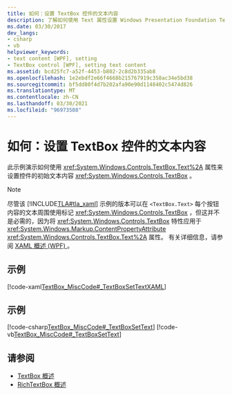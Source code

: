 ```yaml
---
title: 如何：设置 TextBox 控件的文本内容
description: 了解如何使用 Text 属性设置 Windows Presentation Foundation TextBox 控件的初始文本内容。
ms.date: 03/30/2017
dev_langs:
- csharp
- vb
helpviewer_keywords:
- text content [WPF], setting
- TextBox control [WPF], setting text content
ms.assetid: bcd25fc7-a52f-4453-b802-2c8d2b335ab8
ms.openlocfilehash: 1e2ebdf2e66f4668b215767919c358ac34e5bd38
ms.sourcegitcommit: bf5dd80f4d7b202afa90e90d1148402c5474d826
ms.translationtype: MT
ms.contentlocale: zh-CN
ms.lasthandoff: 03/30/2021
ms.locfileid: "96973588"
---
```

# <a name="how-to-set-the-text-content-of-a-textbox-control"></a>如何：设置 TextBox 控件的文本内容

此示例演示如何使用 <xref:System.Windows.Controls.TextBox.Text%2A> 属性来设置控件的初始文本内容 <xref:System.Windows.Controls.TextBox> 。

> [!NOTE]
> 尽管该 [!INCLUDE[TLA#tla_xaml](../../../includes/tlasharptla-xaml-md.md)] 示例的版本可以在 `<TextBox.Text>` 每个按钮内容的文本周围使用标记 <xref:System.Windows.Controls.TextBox> ，但这并不是必需的，因为将 <xref:System.Windows.Controls.TextBox> 特性应用于 <xref:System.Windows.Markup.ContentPropertyAttribute> <xref:System.Windows.Controls.TextBox.Text%2A> 属性。 有关详细信息，请参阅 [XAML 概述 (WPF) ](/dotnet/desktop-wpf/fundamentals/xaml)。

## <a name="example"></a>示例

[!code-xaml[TextBox_MiscCode#_TextBoxSetTextXAML](~/samples/snippets/csharp/VS_Snippets_Wpf/TextBox_MiscCode/CSharp/Window1.xaml#_textboxsettextxaml)]

## <a name="example"></a>示例

[!code-csharp[TextBox_MiscCode#_TextBoxSetText](~/samples/snippets/csharp/VS_Snippets_Wpf/TextBox_MiscCode/CSharp/Window1.xaml.cs#_textboxsettext)]
[!code-vb[TextBox_MiscCode#_TextBoxSetText](~/samples/snippets/visualbasic/VS_Snippets_Wpf/TextBox_MiscCode/VisualBasic/Window1.xaml.vb#_textboxsettext)]

## <a name="see-also"></a>请参阅

- [TextBox 概述](textbox-overview.md)
- [RichTextBox 概述](richtextbox-overview.md)
